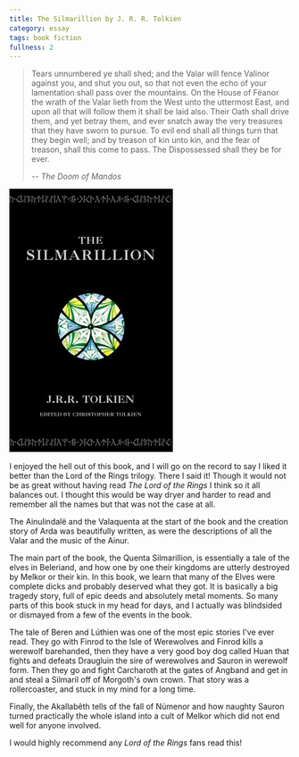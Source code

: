 ```yaml
---
title: The Silmarillion by J. R. R. Tolkien
category: essay
tags: book fiction
fullness: 2
---
```


> Tears unnumbered ye shall shed; and the Valar will fence Valinor against you, and shut you out, so that not even the echo of your lamentation shall pass over the mountains. On the House of Fëanor the wrath of the Valar lieth from the West unto the uttermost East, and upon all that will follow them it shall be laid also. Their Oath shall drive them, and yet betray them, and ever snatch away the very treasures that they have sworn to pursue. To evil end shall all things turn that they begin well; and by treason of kin unto kin, and the fear of treason, shall this come to pass. The Dispossessed shall they be for ever.
>
> <cite>-- The Doom of Mandos</cite>

![The Silmarillion](/assets/silmarillion.jpg)

I enjoyed the hell out of this book, and I will go on the record to say I liked it better than the Lord of the Rings trilogy. There I said it! Though it would not be as great without having read _The Lord of the Rings_ I think so it all balances out. I thought this would be way dryer and harder to read and remember all the names but that was not the case at all.

The Ainulindalë and the Valaquenta at the start of the book and the creation story of Arda was beautifully written, as were the descriptions of all the Valar and the music of the Ainur.

The main part of the book, the Quenta Silmarillion, is essentially a tale of the elves in Beleriand, and how one by one their kingdoms are utterly destroyed by Melkor or their kin. In this book, we learn that many of the Elves were complete dicks and probably deserved what they got. It is basically a big tragedy story, full of epic deeds and absolutely metal moments. So many parts of this book stuck in my head for days, and I actually was blindsided or dismayed from a few of the events in the book.

The tale of Beren and Lúthien was one of the most epic stories I've ever read. They go with Finrod to the Isle of Werewolves and Finrod kills a werewolf barehanded, then they have a very good boy dog called Huan that fights and defeats Draugluin the sire of werewolves and Sauron in werewolf form. Then they go and fight Carcharoth at the gates of Angband and get in and steal a Silmaril off of Morgoth's own crown. That story was a rollercoaster, and stuck in my mind for a long time.

Finally, the Akallabêth tells of the fall of Númenor and how naughty Sauron turned practically the whole island into a cult of Melkor which did not end well for anyone involved.

I would highly recommend any _Lord of the Rings_ fans read this!
